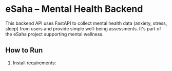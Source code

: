 # eSaha – Mental Health Backend

This backend API uses FastAPI to collect mental health data (anxiety, stress, sleep) from users and provide simple well-being assessments. It's part of the eSaha project supporting mental wellness.

## How to Run

1. Install requirements:
